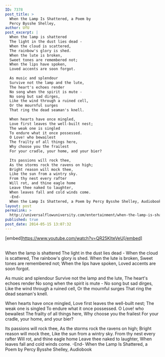 ```yaml
---
ID: 7378
post_title: >
  When the Lamp Is Shattered, a Poem by
  Percy Bysshe Shelley,
author: UfU
post_excerpt: |
  When the lamp is shattered
  The light in the dust lies dead -
  When the cloud is scattered,
  The rainbow's glory is shed.
  When the lute is broken,
  Sweet tones are remembered not;
  When the lips have spoken,
  Loved accents are soon forgot.
  
  As music and splendour
  Survive not the lamp and the lute,
  The heart's echoes render
  No song when the spirit is mute -
  No song but sad dirges,
  Like the wind through a ruined cell,
  Or the mournful surges
  That ring the dead seaman's knell.
  
  When hearts have once mingled,
  Love first leaves the well-built nest;
  The weak one is singled
  To endure what it once possessed.
  O Love! who bewailest
  The frailty of all things here,
  Why choose you the frailest
  For your cradle, your home, and your bier?
  
  Its passions will rock thee,
  As the storms rock the ravens on high;
  Bright reason will mock thee,
  Like the sun from a wintry sky.
  From thy nest every rafter
  Will rot, and thine eagle home
  Leave thee naked to laughter,
  When leaves fall and cold winds come.
  -End-
  When the Lamp Is Shattered, a Poem by Percy Bysshe Shelley, Audiobook
layout: post
permalink: >
  http://universalflowuniversity.com/entertainment/when-the-lamp-is-shattered-a-poem-by-percy-bysshe-shelley/
published: true
post_date: 2014-05-15 13:07:32
---
```

[embed]https://www.youtube.com/watch?v=QR25KIteVeU[/embed]</br></br>
<p>When the lamp is shattered
The light in the dust lies dead - 
When the cloud is scattered,
The rainbow's glory is shed.
When the lute is broken,
Sweet tones are remembered not;
When the lips have spoken,
Loved accents are soon forgot.

As music and splendour
Survive not the lamp and the lute,
The heart's echoes render
No song when the spirit is mute - 
No song but sad dirges,
Like the wind through a ruined cell,
Or the mournful surges
That ring the dead seaman's knell.

When hearts have once mingled,
Love first leaves the well-built nest;
The weak one is singled
To endure what it once possessed.
O Love! who bewailest
The frailty of all things here,
Why choose you the frailest
For your cradle, your home, and your bier?

Its passions will rock thee,
As the storms rock the ravens on high;
Bright reason will mock thee,
Like the sun from a wintry sky.
From thy nest every rafter
Will rot, and thine eagle home
Leave thee naked to laughter,
When leaves fall and cold winds come.
-End-
When the Lamp Is Shattered, a Poem by Percy Bysshe Shelley, Audiobook</p>